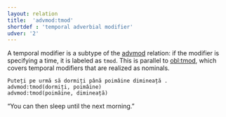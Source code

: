 ```yaml
---
layout: relation
title:  'advmod:tmod'
shortdef : 'temporal adverbial modifier'
udver: '2'
---
```


A temporal modifier is a subtype of the [advmod]() relation: if the modifier is specifying a time, it is labeled as `tmod`.
This is parallel to [obl:tmod](), which covers temporal modifiers that are realized as nominals.

~~~ sdparse
Puteți pe urmă să dormiți până poimâine dimineață .
advmod:tmod(dormiți, poimâine)
advmod:tmod(poimâine, dimineață)
~~~

“You can then sleep until the next morning.”

<!-- Interlanguage links updated So kvě 14 19:02:59 CEST 2022 -->
